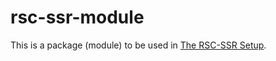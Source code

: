 # rsc-ssr-module

This is a package (module) to be used in [The RSC-SSR Setup](https://github.com/roggc/rsc-ssr).
